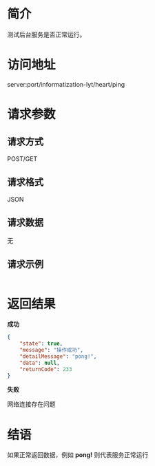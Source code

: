 # 简介
测试后台服务是否正常运行。

# 访问地址
server:port/informatization-lyt/heart/ping

# 请求参数

## 请求方式
POST/GET

## 请求格式
JSON

## 请求数据
无

## 请求示例
```json

```

# 返回结果
**成功**
```json
{
    "state": true,
    "message": "操作成功",
    "detailMessage": "pong!",
    "data": null,
    "returnCode": 233
}
```

**失败**

网络连接存在问题

# 结语
如果正常返回数据，例如 **pong!** 则代表服务正常运行